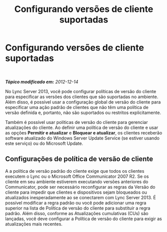 ﻿---
title: Configurando versões de cliente suportadas
TOCTitle: Configurando versões de cliente suportadas
ms:assetid: aebf7b48-9aa2-4a06-adc5-0c9d11b6358d
ms:mtpsurl: https://technet.microsoft.com/pt-br/library/Gg412832(v=OCS.15)
ms:contentKeyID: 49307819
ms.date: 05/19/2016
mtps_version: v=OCS.15
ms.translationtype: HT
---

# Configurando versões de cliente suportadas

 

_**Tópico modificado em:** 2012-12-14_

No Lync Server 2013, você pode configurar políticas de versão do cliente para especificar as versões dos clientes que são suportadas no ambiente. Além disso, é possível usar a configuração global de versão do cliente para especificar uma ação padrão de clientes que não têm uma política de versão definida e, portanto, não são suportados ou restritos explicitamente.

Também é possível usar políticas de versão do cliente para gerenciar atualizações do cliente. Ao definir uma política de versão do cliente e usar as opções **Permitir e atualizar** e **Bloquear e atualizar**, os clientes receberão software atualizado do Windows Server Update Service (se estiver usando este serviço) ou do Microsoft Update.

## Configurações de política de versão de cliente

A a política de versão padrão do cliente exige que todos os clientes executem o Lync ou o Microsoft Office Communicator 2007 R2. Se os cliente em seu ambiente estiverem executando versões anteriores do Communicator, pode ser necessário reconfigurar as regras da Versão do cliente para impedir que clientes e dispositivos sejam bloqueados ou atualizados inesperadamente ao se conectarem com Lync Server 2013. É possível modificar a regra padrão ou você pode adicionar uma regra superior na lista de Política de versão do cliente para substituir a regra padrão. Além disso, conforme as Atualizações cumulativas (CUs) são lançadas, você deve configurar a Política de versão do cliente para exigir as atualizações mais recentes.

